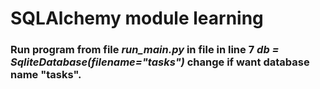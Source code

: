 # SQLAlchemy module learning

### Run program from file ***run_main.py*** in file in line 7 *db = SqliteDatabase(filename="tasks")* change if want database name "tasks".

